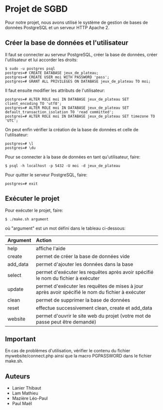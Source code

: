 # Projet de SGBD

Pour notre projet, nous avons utilisé le système de gestion de bases de données PostgreSQL et un serveur HTTP Apache 2.

## Créer la base de données et l'utilisateur

Il faut se connecter au serveur PostgreSQL, créer la base de données, créer l'utilisateur et lui accorder les droits:

    $ sudo -u postgres psql
    postgres=# CREATE DATABASE jeux_de_plateau;
    postgres=# CREATE USER moi WITH PASSWORD 'pass';
    postgres=# GRANT ALL PRIVILEGES ON DATABASE jeux_de_plateau TO moi;

Il faut ensuite modifier les attributs de l'utilisateur:

    postgres=# ALTER ROLE moi IN DATABASE jeux_de_plateau SET client_encoding TO 'utf8';
    postgres=# ALTER ROLE moi IN DATABASE jeux_de_plateau SET default_transaction_isolation TO 'read committed';
    postgres=# ALTER ROLE moi IN DATABASE jeux_de_plateau SET timezone TO 'UTC';

On peut enfin vérifier la création de la base de données et celle de l'utilisateur:

    postgres=# \l
    postgres=# \du

Pour se connecter à la base de données en tant qu'utilisateur, faire:

    $ psql -h localhost -p 5432 -U moi -d jeux_de_plateau

Pour quitter le serveur PostgreSQL, faire:

    postgres=# exit

## Exécuter le projet

Pour exécuter le projet, faire:

    $ ./make.sh argument

où "argument" est un mot défini dans le tableau ci-dessous:

| Argument | Action |
| :---------- |:----------|
| help | affiche l'aide |
| create | permet de créer la base de données vide |
| add_data | permet d'ajouter les données dans la base |
| select | permet d'exécuter les requêtes après avoir spécifié le nom du fichier à exécuter |
| update | permet d'exécuter les requêtes de mises à jour après avoir spécifié le nom du fichier à exécuter |
| clean | permet de supprimer la base de données |
| reset | effectue successivement clean, create et add_data |
| website | permet d'ouvrir le site web du projet (votre mot de passe peut être demandé) |

## Important

En cas de problèmes d'utilisation, vérifier le contenu du fichier mywebsite/connect.php ainsi que la macro PGPASSWORD dans le fichier make.sh.

## Auteurs

- Lanier Thibaut
- Lam Mathieu
- Mazière Léo-Paul
- Paul Maël
